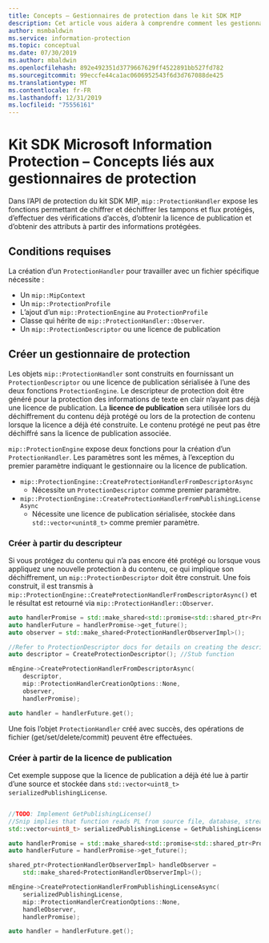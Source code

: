```yaml
---
title: Concepts – Gestionnaires de protection dans le kit SDK MIP
description: Cet article vous aidera à comprendre comment les gestionnaires de l’API de protection sont créés et utilisés pour appeler des opérations.
author: msmbaldwin
ms.service: information-protection
ms.topic: conceptual
ms.date: 07/30/2019
ms.author: mbaldwin
ms.openlocfilehash: 892e492351d3779667629ff4522891bb527fd782
ms.sourcegitcommit: 99eccfe44ca1ac0606952543f6d3d767088de425
ms.translationtype: MT
ms.contentlocale: fr-FR
ms.lasthandoff: 12/31/2019
ms.locfileid: "75556161"
---
```

# <a name="microsoft-information-protection-sdk---protection-handler-concepts"></a>Kit SDK Microsoft Information Protection – Concepts liés aux gestionnaires de protection

Dans l’API de protection du kit SDK MIP, `mip::ProtectionHandler` expose les fonctions permettant de chiffrer et déchiffrer les tampons et flux protégés, d’effectuer des vérifications d’accès, d’obtenir la licence de publication et d’obtenir des attributs à partir des informations protégées.

## <a name="requirements"></a>Conditions requises

La création d’un `ProtectionHandler` pour travailler avec un fichier spécifique nécessite :

- Un `mip::MipContext`
- Un `mip::ProtectionProfile`
- L’ajout d’un `mip::ProtectionEngine` au `ProtectionProfile`
- Classe qui hérite de `mip::ProtectionHandler::Observer`.
- Un `mip::ProtectionDescriptor` ou une licence de publication

## <a name="create-a-protection-handler"></a>Créer un gestionnaire de protection

Les objets `mip::ProtectionHandler` sont construits en fournissant un `ProtectionDescriptor` ou une licence de publication sérialisée à l’une des deux fonctions `ProtectionEngine`. Le descripteur de protection doit être généré pour la protection des informations de texte en clair n’ayant pas déjà une licence de publication. La **licence de publication** sera utilisée lors du déchiffrement du contenu déjà protégé ou lors de la protection de contenu lorsque la licence a déjà été construite. Le contenu protégé ne peut pas être déchiffré sans la licence de publication associée.

`mip::ProtectionEngine` expose deux fonctions pour la création d’un `ProtectionHandler`. Les paramètres sont les mêmes, à l’exception du premier paramètre indiquant le gestionnaire ou la licence de publication.

- `mip::ProtectionEngine::CreateProtectionHandlerFromDescriptorAsync`
  - Nécessite un `ProtectionDescriptor` comme premier paramètre.
- `mip::ProtectionEngine::CreateProtectionHandlerFromPublishingLicenseAsync`
  - Nécessite une licence de publication sérialisée, stockée dans `std::vector<unint8_t>` comme premier paramètre.

### <a name="create-from-descriptor"></a>Créer à partir du descripteur

Si vous protégez du contenu qui n’a pas encore été protégé ou lorsque vous appliquez une nouvelle protection à du contenu, ce qui implique son déchiffrement, un `mip::ProtectionDescriptor` doit être construit. Une fois construit, il est transmis à `mip::ProtectionEngine::CreateProtectionHandlerFromDescriptorAsync()` et le résultat est retourné via `mip::ProtectionHandler::Observer`.

```cpp
auto handlerPromise = std::make_shared<std::promise<std::shared_ptr<ProtectionHandler>>>();
auto handlerFuture = handlerPromise->get_future();
auto observer = std::make_shared<ProtectionHandlerObserverImpl>();

//Refer to ProtectionDescriptor docs for details on creating the descriptor
auto descriptor = CreateProtectionDescriptor(); //Stub function

mEngine->CreateProtectionHandlerFromDescriptorAsync(
    descriptor,
    mip::ProtectionHandlerCreationOptions::None,
    observer,
    handlerPromise);

auto handler = handlerFuture.get();
```

Une fois l’objet `ProtectionHandler` créé avec succès, des opérations de fichier (get/set/delete/commit) peuvent être effectuées.

### <a name="create-from-publishing-license"></a>Créer à partir de la licence de publication

Cet exemple suppose que la licence de publication a déjà été lue à partir d’une source et stockée dans `std::vector<uint8_t> serializedPublishingLicense`.

```cpp

//TODO: Implement GetPublishingLicense()
//Snip implies that function reads PL from source file, database, stream, etc.
std::vector<uint8_t> serializedPublishingLicense = GetPublishingLicense(filePath);

auto handlerPromise = std::make_shared<std::promise<std::shared_ptr<ProtectionHandler>>>();
auto handlerFuture = handlerPromise->get_future();

shared_ptr<ProtectionHandlerObserverImpl> handleObserver =
    std::make_shared<ProtectionHandlerObserverImpl>();

mEngine->CreateProtectionHandlerFromPublishingLicenseAsync(
    serializedPublishingLicense,
    mip::ProtectionHandlerCreationOptions::None,
    handleObserver,
    handlerPromise);

auto handler = handlerFuture.get();
```

